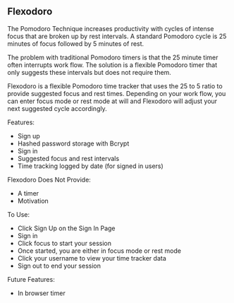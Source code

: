 ## Flexodoro

The Pomodoro Technique increases productivity with cycles of intense focus that are broken up by rest intervals.  A standard Pomodoro cycle is 25 minutes of focus followed by 5 minutes of rest.

The problem with traditional Pomodoro timers is that the 25 minute timer often interrupts work flow. The solution is a flexible Pomodoro timer that only suggests these intervals but does not require them.

Flexodoro is a flexible Pomodoro time tracker that uses the 25 to 5 ratio to provide suggested focus and rest times. Depending on your work flow, you can enter focus mode or rest mode at will and Flexodoro will adjust your next suggested cycle accordingly.

Features:
  * Sign up
  * Hashed password storage with Bcrypt
  * Sign in
  * Suggested focus and rest intervals
  * Time tracking logged by date (for signed in users)

Flexodoro Does Not Provide:
  * A timer
  * Motivation

To Use:
  * Click Sign Up on the Sign In Page
  * Sign in
  * Click focus to start your session
  * Once started, you are either in focus mode or rest mode
  * Click your username to view your time tracker data
  * Sign out to end your session

Future Features:
  * In browser timer
